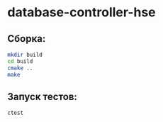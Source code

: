 # database-controller-hse

## Сборка:
```bash
mkdir build
cd build
cmake ..
make
```

## Запуск тестов:
```bash
ctest
```
